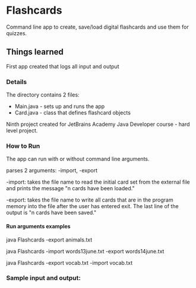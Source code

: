 # Flashcards
Command line app to create, save/load digital flashcards and use them for quizzes.

## Things learned

First app created that logs all input and output

### Details

The directory contains 2 files: 

* Main.java - sets up and runs the app
* Card.java - class that defines flashcard objects

Ninth project created for JetBrains Academy Java Developer course - hard level project.

### How to Run

The app can run with or without command line arguments.

parses 2 arguments: -import, -export 
  
-import: takes the file name to read the initial card set from the external file and prints the message "n cards have been loaded."

-export: takes the file name to write all cards that are in the program memory into the file after the user has entered exit. The last line of the output is "n cards have been saved."

#### Run arguments examples

java Flashcards -export animals.txt

java Flashcards -import words13june.txt -export words14june.txt

java Flashcards -export vocab.txt -import vocab.txt 

### Sample input and output:
